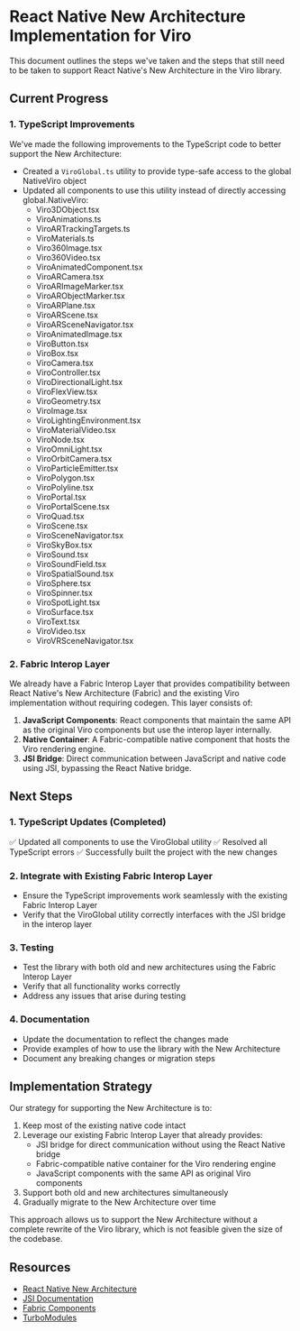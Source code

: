 # React Native New Architecture Implementation for Viro

This document outlines the steps we've taken and the steps that still need to be taken to support React Native's New Architecture in the Viro library.

## Current Progress

### 1. TypeScript Improvements

We've made the following improvements to the TypeScript code to better support the New Architecture:

- Created a `ViroGlobal.ts` utility to provide type-safe access to the global NativeViro object
- Updated all components to use this utility instead of directly accessing global.NativeViro:
  - Viro3DObject.tsx
  - ViroAnimations.ts
  - ViroARTrackingTargets.ts
  - ViroMaterials.ts
  - Viro360Image.tsx
  - Viro360Video.tsx
  - ViroAnimatedComponent.tsx
  - ViroARCamera.tsx
  - ViroARImageMarker.tsx
  - ViroARObjectMarker.tsx
  - ViroARPlane.tsx
  - ViroARScene.tsx
  - ViroARSceneNavigator.tsx
  - ViroAnimatedImage.tsx
  - ViroButton.tsx
  - ViroBox.tsx
  - ViroCamera.tsx
  - ViroController.tsx
  - ViroDirectionalLight.tsx
  - ViroFlexView.tsx
  - ViroGeometry.tsx
  - ViroImage.tsx
  - ViroLightingEnvironment.tsx
  - ViroMaterialVideo.tsx
  - ViroNode.tsx
  - ViroOmniLight.tsx
  - ViroOrbitCamera.tsx
  - ViroParticleEmitter.tsx
  - ViroPolygon.tsx
  - ViroPolyline.tsx
  - ViroPortal.tsx
  - ViroPortalScene.tsx
  - ViroQuad.tsx
  - ViroScene.tsx
  - ViroSceneNavigator.tsx
  - ViroSkyBox.tsx
  - ViroSound.tsx
  - ViroSoundField.tsx
  - ViroSpatialSound.tsx
  - ViroSphere.tsx
  - ViroSpinner.tsx
  - ViroSpotLight.tsx
  - ViroSurface.tsx
  - ViroText.tsx
  - ViroVideo.tsx
  - ViroVRSceneNavigator.tsx

### 2. Fabric Interop Layer

We already have a Fabric Interop Layer that provides compatibility between React Native's New Architecture (Fabric) and the existing Viro implementation without requiring codegen. This layer consists of:

1. **JavaScript Components**: React components that maintain the same API as the original Viro components but use the interop layer internally.
2. **Native Container**: A Fabric-compatible native component that hosts the Viro rendering engine.
3. **JSI Bridge**: Direct communication between JavaScript and native code using JSI, bypassing the React Native bridge.

## Next Steps

### 1. TypeScript Updates (Completed)

✅ Updated all components to use the ViroGlobal utility
✅ Resolved all TypeScript errors
✅ Successfully built the project with the new changes

### 2. Integrate with Existing Fabric Interop Layer

- Ensure the TypeScript improvements work seamlessly with the existing Fabric Interop Layer
- Verify that the ViroGlobal utility correctly interfaces with the JSI bridge in the interop layer

### 3. Testing

- Test the library with both old and new architectures using the Fabric Interop Layer
- Verify that all functionality works correctly
- Address any issues that arise during testing

### 4. Documentation

- Update the documentation to reflect the changes made
- Provide examples of how to use the library with the New Architecture
- Document any breaking changes or migration steps

## Implementation Strategy

Our strategy for supporting the New Architecture is to:

1. Keep most of the existing native code intact
2. Leverage our existing Fabric Interop Layer that already provides:
   - JSI bridge for direct communication without using the React Native bridge
   - Fabric-compatible native container for the Viro rendering engine
   - JavaScript components with the same API as original Viro components
3. Support both old and new architectures simultaneously
4. Gradually migrate to the New Architecture over time

This approach allows us to support the New Architecture without a complete rewrite of the Viro library, which is not feasible given the size of the codebase.

## Resources

- [React Native New Architecture](https://reactnative.dev/docs/the-new-architecture/landing-page)
- [JSI Documentation](https://reactnative.dev/docs/the-new-architecture/jsi)
- [Fabric Components](https://reactnative.dev/docs/the-new-architecture/fabric-components)
- [TurboModules](https://reactnative.dev/docs/the-new-architecture/turbomodules)
